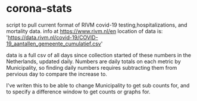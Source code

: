 # corona-stats
script to pull current format of RIVM covid-19 testing,hospitalizations, and mortality data.
info at https://www.rivm.nl/en
location of data is:
'https://data.rivm.nl/covid-19/COVID-19_aantallen_gemeente_cumulatief.csv'

data is a full csv of all days since collection started of these numbers in the Netherlands, updated daily.
Numbers are daily totals on each metric by Municipality, so finding daily numbers requires subtracting them
from pervious day to compare the increase to.  

I've writen this to be able to change Municipality to get sub counts for, and to specify a difference window
to get counts or graphs for.
